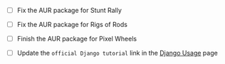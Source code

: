 
- [ ] Fix the AUR package for Stunt Rally
- [ ] Fix the AUR package for Rigs of Rods
- [ ] Finish the AUR package for Pixel Wheels

- [ ] Update the `official Django tutorial` link in the [Django Usage](https://wiki.archlinux.org/title/Django#Usage) page

